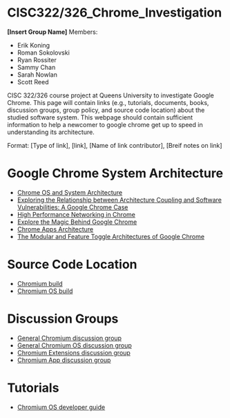 # CISC322/326_Chrome_Investigation

**[Insert Group Name]**
Members:
* Erik Koning
* Roman Sokolovski
* Ryan Rossiter
* Sammy Chan
* Sarah Nowlan
* Scott Reed

CISC 322/326 course project at Queens University to investigate Google Chrome.
This page will contain links  (e.g., tutorials, documents, books, discussion groups, group policy, and source code location) about the
studied software system. This webpage should contain sufficient information to help a newcomer to google chrome get up to speed in
understanding its architecture.

Format: [Type of link], [link], [Name of link contributor], [Breif notes on link]

# Google Chrome System Architecture
* [Chrome OS and System Architecture](http://sufianalogy.blogspot.com/2012/12/chrome-os-and-system-architecture.html)
* [Exploring the Relationship between Architecture Coupling and Software Vulnerabilities: A Google Chrome Case](https://www.hbs.edu/faculty/Pages/item.aspx?num=52349)
* [High Performance Networking in Chrome](https://www.aosabook.org/en/posa/high-performance-networking-in-chrome.html)
* [Explore the Magic Behind Google Chrome](https://medium.com/@zicodeng/explore-the-magic-behind-google-chrome-c3563dbd2739)
* [Chrome Apps Architecture](https://developer.chrome.com/apps/app_architecture)
* [The Modular and Feature Toggle Architectures of
Google Chrome](http://users.encs.concordia.ca/~pcr/paper/Rahman2018EMSE-preproduction.pdf)

# Source Code Location
* [Chromium build](https://www.chromium.org/developers/how-tos/get-the-code)
* [Chromium OS build](https://www.chromium.org/chromium-os/build)

# Discussion Groups
* [General Chromium discussion group](https://groups.google.com/a/chromium.org/group/chromium-discuss)
* [General Chromium OS discussion group](https://groups.google.com/a/chromium.org/group/chromium-os-discuss)
* [Chromium Extensions discussion group](https://groups.google.com/a/chromium.org/group/chromium-extensions)
* [Chromium App discussion group](https://groups.google.com/a/chromium.org/group/chromium-apps)

# Tutorials
* [Chromium OS developer guide](https://chromium.googlesource.com/chromiumos/docs/+/master/developer_guide.md)
